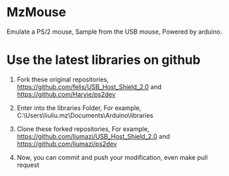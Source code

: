 # MzMouse
Emulate a PS/2 mouse, Sample from the USB mouse, Powered by arduino.

# Use the latest libraries on github
1. Fork these original repositories,
   https://github.com/felis/USB_Host_Shield_2.0 and https://github.com/Harvie/ps2dev

2. Enter into the libraries Folder, 
   For example, C:\Users\liuliu.mz\Documents\Arduino\libraries

3. Clone these forked repositories,
   For example, https://github.com/liumazi/USB_Host_Shield_2.0 and https://github.com/liumazi/ps2dev

4. Now, you can commit and push your modification, even make pull request